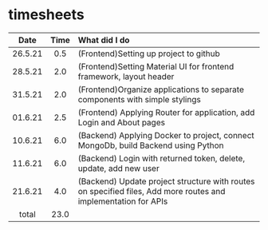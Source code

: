# timesheets

|  Date   | Time | What did I do                                                                                                  |
| :-----: | :--: | :------------------------------------------------------------------------------------------------------------- |
| 26.5.21 | 0.5  | (Frontend)Setting up project to github                                                                         |
| 28.5.21 | 2.0  | (Frontend)Setting Material UI for frontend framework, layout header                                            |
| 31.5.21 | 2.0  | (Frontend)Organize applications to separate components with simple stylings                                    |
| 01.6.21 | 2.5  | (Frontend) Applying Router for application, add Login and About pages                                          |
| 10.6.21 | 6.0  | (Backend) Applying Docker to project, connect MongoDb, build Backend using Python                              |
| 11.6.21 | 6.0  | (Backend) Login with returned token, delete, update, add new user                                              |
| 21.6.21 | 4.0  | (Backend) Update project structure with routes on specified files, Add more routes and implementation for APIs |
|  total  | 23.0 |                                                                                                                |
